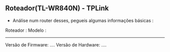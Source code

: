 ## Roteador(TL-WR840N) - TPLink


- Análise num router desses, pegueis algumas informações básicas :


Roteador : 
Modelo :

---


Versão de Firmware:	
....
Versão de Hardware:	
....